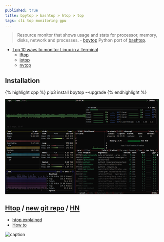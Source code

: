 ```yaml
---
published: true
title: bpytop > bashtop > htop > top
tags: cli top monitoring gpu
---
```

> Resource monitor that shows usage and stats for processor, memory, disks, network and processes. - [bpytop](https://github.com/aristocratos/bpytop) Python port of [bashtop](https://github.com/aristocratos/bashtop).

- [Top 10 ways to monitor Linux in a Terminal](https://www.youtube.com/watch?v=4isEhE2rvmA)
	- [iftop](https://www.youtube.com/watch?v=4isEhE2rvmA&t=168s)
    - [iotop](https://www.youtube.com/watch?v=4isEhE2rvmA&t=206s)
    - [nvtop](https://www.youtube.com/watch?v=4isEhE2rvmA&t=251s)

## Installation
{% highlight cpp %}
pip3 install bpytop --upgrade
{% endhighlight %}

![caption](https://raw.githubusercontent.com/aristocratos/bpytop/master/Imgs/main.png)

## [Htop](http://hisham.hm/htop/index.php) / [new git repo](https://github.com/htop-dev/htop) / [HN](https://news.ycombinator.com/item?id=24341867)

- [htop explained](https://peteris.rocks/blog/htop/)
- [How to](https://www.thegeekstuff.com/2011/09/linux-htop-examples/)

![caption](https://htop.dev/images/htop-2.0.png)
